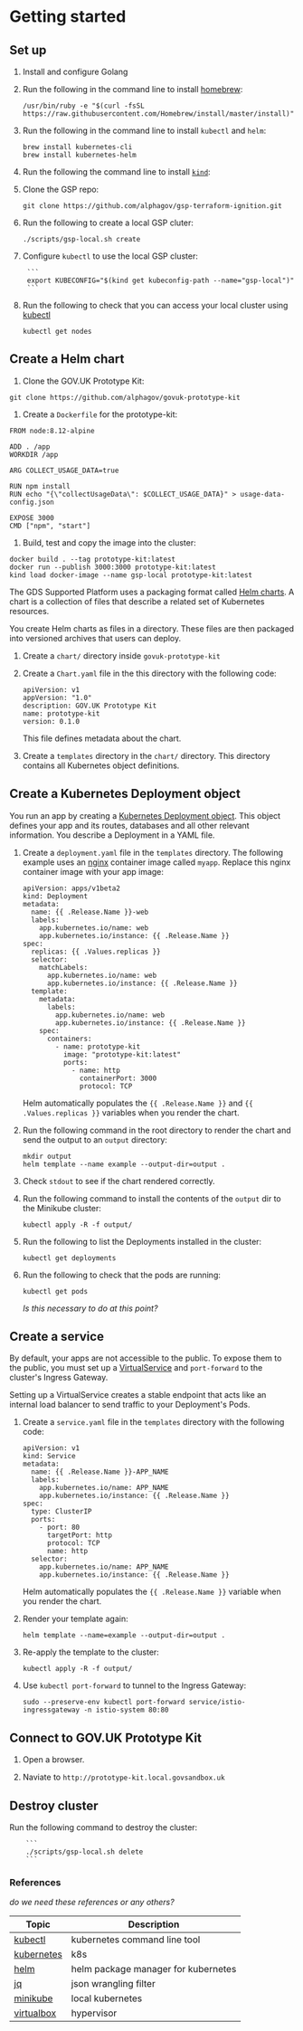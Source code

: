 # Getting started

## Set up

1. Install and configure Golang

1. Run the following in the command line to install [homebrew](https://brew.sh/):

    ```
    /usr/bin/ruby -e "$(curl -fsSL https://raw.githubusercontent.com/Homebrew/install/master/install)"
    ```

1. Run the following in the command line to install `kubectl` and `helm`:

    ```
    brew install kubernetes-cli
    brew install kubernetes-helm
    ```

1. Run the following the command line to install [`kind`]():

1. Clone the GSP repo:

    ```
    git clone https://github.com/alphagov/gsp-terraform-ignition.git
    ```

1. Run the following to create a local GSP cluter:

    ```
    ./scripts/gsp-local.sh create
    ```

1. Configure `kubectl` to use the local GSP cluster:

		```
		export KUBECONFIG="$(kind get kubeconfig-path --name="gsp-local")"
		```

1. Run the following to check that you can access your local cluster using [kubectl](https://kubernetes.io/docs/tasks/tools/install-kubectl/)

    ```
    kubectl get nodes
    ```

## Create a Helm chart

1. Clone the GOV.UK Prototype Kit:

```
git clone https://github.com/alphagov/govuk-prototype-kit
```

1. Create a `Dockerfile` for the prototype-kit:

```
FROM node:8.12-alpine

ADD . /app
WORKDIR /app

ARG COLLECT_USAGE_DATA=true

RUN npm install
RUN echo "{\"collectUsageData\": $COLLECT_USAGE_DATA}" > usage-data-config.json

EXPOSE 3000
CMD ["npm", "start"]
```

1. Build, test and copy the image into the cluster:

```
docker build . --tag prototype-kit:latest
docker run --publish 3000:3000 prototype-kit:latest
kind load docker-image --name gsp-local prototype-kit:latest
```

The GDS Supported Platform uses a packaging format called [Helm charts](https://helm.sh/docs/developing_charts/). A chart is a collection of files that describe a related set of Kubernetes resources.

You create Helm charts as files in a directory. These files are then packaged into versioned archives that users can deploy.

1. Create a `chart/` directory inside `govuk-prototype-kit`

1. Create a `Chart.yaml` file in the this directory with the following code:

    ```
    apiVersion: v1
    appVersion: "1.0"
    description: GOV.UK Prototype Kit
    name: prototype-kit
    version: 0.1.0
    ```

    This file defines metadata about the chart.

1. Create a `templates` directory in the `chart/` directory. This directory contains all Kubernetes object definitions.

## Create a Kubernetes Deployment object

You run an app by creating a [Kubernetes Deployment object](https://kubernetes.io/docs/concepts/#kubernetes-objects). This object defines your app and its routes, databases and all other relevant information. You describe a Deployment in a YAML file.

1. Create a `deployment.yaml` file in the `templates` directory. The following example uses an [nginx](https://hub.docker.com/_/nginx/) container image called `myapp`. Replace this nginx container image with your app image:

    ```
    apiVersion: apps/v1beta2
    kind: Deployment
    metadata:
      name: {{ .Release.Name }}-web
      labels:
        app.kubernetes.io/name: web
        app.kubernetes.io/instance: {{ .Release.Name }}
    spec:
      replicas: {{ .Values.replicas }}
      selector:
        matchLabels:
          app.kubernetes.io/name: web
          app.kubernetes.io/instance: {{ .Release.Name }}
      template:
        metadata:
          labels:
            app.kubernetes.io/name: web
            app.kubernetes.io/instance: {{ .Release.Name }}
        spec:
          containers:
            - name: prototype-kit
              image: "prototype-kit:latest"
              ports:
                - name: http
                  containerPort: 3000
                  protocol: TCP
    ```

    Helm automatically populates the `{{ .Release.Name }}` and `{{ .Values.replicas }}` variables when you render the chart.

1. Run the following command in the root directory to render the chart and send the output to an `output` directory:

    ```
    mkdir output
    helm template --name example --output-dir=output .
    ```

1. Check `stdout` to see if the chart rendered correctly.

1. Run the following command to install the contents of the `output` dir to the Minikube cluster:

    ```
    kubectl apply -R -f output/
    ```
1. Run the following to list the Deployments installed in the cluster:

    ```
    kubectl get deployments
    ```


1. Run the following to check that the pods are running:

    ```
    kubectl get pods
    ```
    _Is this necessary to do at this point?_

## Create a service

By default, your apps are not accessible to the public. To expose them to the public, you must set up a [VirtualService]() and `port-forward` to the cluster's Ingress Gateway.

Setting up a VirtualService creates a stable endpoint that acts like an internal load balancer to send traffic to your Deployment's Pods.

1. Create a `service.yaml` file in the `templates` directory with the following code:

    ```
    apiVersion: v1
    kind: Service
    metadata:
      name: {{ .Release.Name }}-APP_NAME
      labels:
        app.kubernetes.io/name: APP_NAME
        app.kubernetes.io/instance: {{ .Release.Name }}
    spec:
      type: ClusterIP
      ports:
        - port: 80
          targetPort: http
          protocol: TCP
          name: http
      selector:
        app.kubernetes.io/name: APP_NAME
        app.kubernetes.io/instance: {{ .Release.Name }}
    ```
    Helm automatically populates the `{{ .Release.Name }}` variable when you render the chart.


1. Render your template again:

    ```
    helm template --name=example --output-dir=output .
    ```

1. Re-apply the template to the cluster:

    ```
    kubectl apply -R -f output/
    ```

1. Use `kubectl port-forward` to tunnel to the Ingress Gateway:

    ```
    sudo --preserve-env kubectl port-forward service/istio-ingressgateway -n istio-system 80:80
    ```

## Connect to GOV.UK Prototype Kit

1. Open a browser.

1. Naviate to `http://prototype-kit.local.govsandbox.uk`

## Destroy cluster

Run the following command to destroy the cluster:

		```
		./scripts/gsp-local.sh delete
		```

### References

_do we need these references or any others?_

|Topic|Description|
|----|-----------|
|[kubectl](https://kubernetes.io/docs/tasks/tools/install-kubectl/)| kubernetes command line tool|
|[kubernetes](https://kubernetes.io/docs/home/?path=users&persona=app-developer&level=foundational)| k8s |
|[helm](https://docs.helm.sh/)| helm package manager for kubernetes|
|[jq](https://stedolan.github.io/jq/manual/)| json wrangling filter |
|[minikube](https://github.com/kubernetes/minikube)|local kubernetes |
|[virtualbox](https://www.virtualbox.org/manual/UserManual.html)|hypervisor
